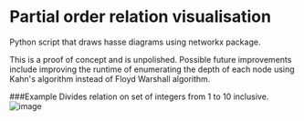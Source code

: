 # Partial order relation visualisation
Python script that draws hasse diagrams using networkx package.

This is a proof of concept and is unpolished. Possible future improvements include improving the runtime of enumerating the depth of each node using Kahn's algorithm instead of Floyd Warshall algorithm.

###Example
Divides relation on set of integers from 1 to 10 inclusive.
![image](https://user-images.githubusercontent.com/107540644/193037102-bc59b26d-1759-44e5-afb3-3b82782fa6cc.png)
